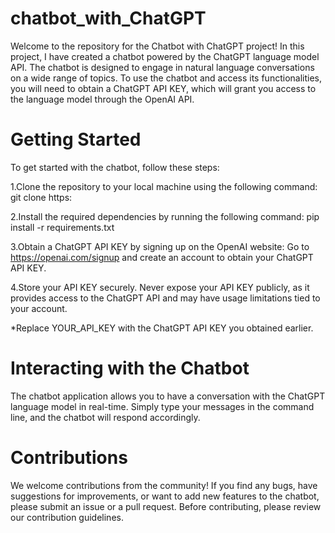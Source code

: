 ﻿# chatbot_with_ChatGPT
<p>Welcome to the repository for the Chatbot with ChatGPT project!
In this project, I have created a chatbot powered by the ChatGPT language model API. The chatbot is designed to engage in natural language conversations on a wide range of topics. To use the chatbot and access its functionalities, you will need to obtain a ChatGPT API KEY, which will grant you access to the language model through the OpenAI API.</p>

<h1>Getting Started</h1>
To get started with the chatbot, follow these steps:

1.Clone the repository to your local machine using the following command:
git clone https:

2.Install the required dependencies by running the following command:
pip install -r requirements.txt

3.Obtain a ChatGPT API KEY by signing up on the OpenAI website:
Go to https://openai.com/signup and create an account to obtain your ChatGPT API KEY.

4.Store your API KEY securely. Never expose your API KEY publicly, as it provides access to the ChatGPT API and may have usage limitations tied to your account.

*Replace YOUR_API_KEY with the ChatGPT API KEY you obtained earlier.

<h1>Interacting with the Chatbot</h1>
The chatbot application allows you to have a conversation with the ChatGPT language model in real-time. Simply type your messages in the command line, and the chatbot will respond accordingly.

<h1>Contributions </h1>
We welcome contributions from the community! If you find any bugs, have suggestions for improvements, or want to add new features to the chatbot, please submit an issue or a pull request. Before contributing, please review our contribution guidelines.


